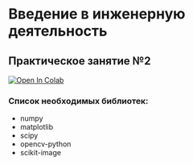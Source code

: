 # Введение в инженерную деятельность

## Практическое занятие №2
[![Open In Colab](https://colab.research.google.com/assets/colab-badge.svg)](https://colab.research.google.com/drive/1s3dOFw3DajPP9w99NYT3ny_lYqRXFejI?usp=sharing)

### Список необходимых библиотек:
* numpy
* matplotlib
* scipy
* opencv-python
* scikit-image
